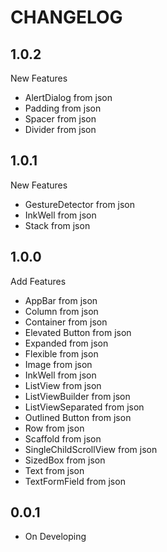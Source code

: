 # CHANGELOG
## 1.0.2

New Features

- AlertDialog from json
- Padding from json
- Spacer from json
- Divider from json

## 1.0.1

New Features

- GestureDetector from json
- InkWell from json
- Stack from json

## 1.0.0

Add Features

- AppBar from json
- Column from json
- Container from json
- Elevated Button from json
- Expanded from json
- Flexible from json
- Image from json
- InkWell from json
- ListView from json
- ListViewBuilder from json
- ListViewSeparated from json
- Outlined Button from json
- Row from json
- Scaffold from json
- SingleChildScrollView from json
- SizedBox from json
- Text from json
- TextFormField from json

## 0.0.1

- On Developing
